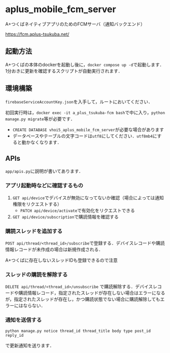 # aplus_mobile_fcm_server

A+つくばネイティブアプリのためのFCMサーバ（通知バックエンド）

https://fcm.aplus-tsukuba.net/

## 起動方法
A+つくばの本体のdockerを起動し後に，`docker compose up -d`で起動します．
1分おきに更新を確認するスクリプトが自動実行されます．

## 環境構築
`firebaseServiceAccountKey.json`を入手して，ルートにおいてください．

初回実行時は，`docker exec -it a_plus_tsukuba-fcm bash`で中に入り，`python manage.py migrate`等が必要です．

 - `CREATE DATABASE vhoi5_aplus_mobile_fcm_server`が必要な場合があります
 - データベースやテーブルの文字コードは`utf8`にしてください．`utf8mb4`にすると動かなくなります．

## APIs
`app/apis.py`に説明が書いてあります．
### アプリ起動時などに確認するもの

1. `GET api/device`でデバイスが無効になってないか確認（場合によっては通知権限をリクエストする）
    - `PATCH api/device/activate`で有効化をリクエストできる
2. `GET api/device/subscription`で購読情報を確認する

### 購読スレッドを追加する

`POST api/thread/<thread_id>/subscribe`で登録する．デバイスレコードや購読情報レコードが未作成の場合は新規作成される．

A+つくばに存在しないスレッドIDも登録できるので注意

### スレッドの購読を解除する

`DELETE api/thread/<thread_id>/unsubscribe` で購読解除する．デバイスレコードや購読情報レコード，指定されたスレッドが存在しない場合はエラーになるが，指定されたスレッドが存在し，かつ購読状態でない場合に購読解除してもエラーにはならない．

### 通知を送信する
```
python manage.py notice thread_id thread_title body type post_id reply_id
```
で更新通知を送ります．
